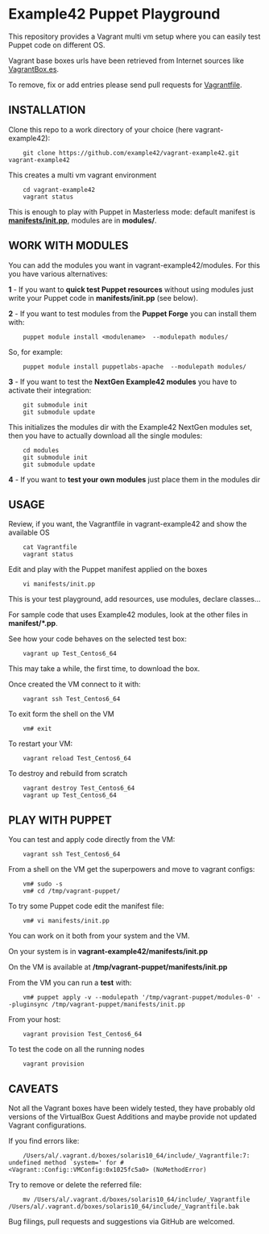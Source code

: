 # Example42 Puppet Playground

This repository provides a Vagrant multi vm setup where you can easily test Puppet code on different OS.

Vagrant base boxes urls have been retrieved from Internet sources like [VagrantBox.es](http://www.vagrantbox.es/).

To remove, fix or add entries please send pull requests for [Vagrantfile](https://github.com/example42/vagrant-example42/blob/master/Vagrantfile).

## INSTALLATION

Clone this repo to a work directory of your choice (here vagrant-example42): 

        git clone https://github.com/example42/vagrant-example42.git vagrant-example42
        
This creates a multi vm vagrant environment 

        cd vagrant-example42
        vagrant status

This is enough to play with Puppet in Masterless mode: default manifest is **[manifests/init.pp](https://github.com/example42/vagrant-example42/blob/master/manifests/init.pp)**, modules are in **modules/**.


## WORK WITH MODULES

You can add the modules you want in vagrant-example42/modules. For this you have various alternatives:

 **1** - If you want to **quick test Puppet resources** without using modules just write your Puppet code in **manifests/init.pp** (see below). 


 **2** - If you want to test modules from the **Puppet Forge** you can install them with:

        puppet module install <modulename>  --modulepath modules/

  So, for example:

        puppet module install puppetlabs-apache  --modulepath modules/

 **3** - If you want to test the **NextGen Example42 modules** you have to activate their integration:

        git submodule init
        git submodule update

   This initializes the modules dir with the Example42 NextGen modules set, then you have to actually download all the single modules:

        cd modules
        git submodule init
        git submodule update

  **4** - If you want to **test your own modules** just place them in the modules dir
  
  
## USAGE

Review, if you want, the Vagrantfile in vagrant-example42 and show the available OS

        cat Vagrantfile
        vagrant status

Edit and play with the Puppet manifest applied on the boxes

        vi manifests/init.pp
        
This is your test playground, add resources, use modules, declare classes... 

For sample code that uses Example42 modules, look at the other files in **manifest/*.pp**.

See how your code behaves on the selected test box:

        vagrant up Test_Centos6_64

This may take a while, the first time, to download the box.

Once created the VM connect to it with:

        vagrant ssh Test_Centos6_64

To exit form the shell on the VM

        vm# exit

To restart your VM:

        vagrant reload Test_Centos6_64

To destroy and rebuild from scratch

        vagrant destroy Test_Centos6_64
        vagrant up Test_Centos6_64


## PLAY WITH PUPPET

You can test and apply code directly from the VM:

        vagrant ssh Test_Centos6_64

From a shell on the VM get the superpowers and move to vagrant configs:

        vm# sudo -s
        vm# cd /tmp/vagrant-puppet/

To try some Puppet code edit the manifest file:

        vm# vi manifests/init.pp
        
You can work on it both from your system and the VM.

On your system is in **vagrant-example42/manifests/init.pp**

On the VM is available at **/tmp/vagrant-puppet/manifests/init.pp** 

From the VM you can run a **test** with:

        vm# puppet apply -v --modulepath '/tmp/vagrant-puppet/modules-0' --pluginsync /tmp/vagrant-puppet/manifests/init.pp

From your host:

        vagrant provision Test_Centos6_64


To test the code on all the running nodes

        vagrant provision
        
## CAVEATS

Not all the Vagrant boxes have been widely tested, they have probably old versions of the VirtualBox Guest Additions and maybe 
provide not updated Vagrant configurations.

If you find errors like:

        /Users/al/.vagrant.d/boxes/solaris10_64/include/_Vagrantfile:7: undefined method `system=' for #<Vagrant::Config::VMConfig:0x1025fc5a0> (NoMethodError)

Try to remove or delete the referred file:

        mv /Users/al/.vagrant.d/boxes/solaris10_64/include/_Vagrantfile /Users/al/.vagrant.d/boxes/solaris10_64/include/_Vagrantfile.bak

Bug filings, pull requests and suggestions via GitHub are welcomed.
